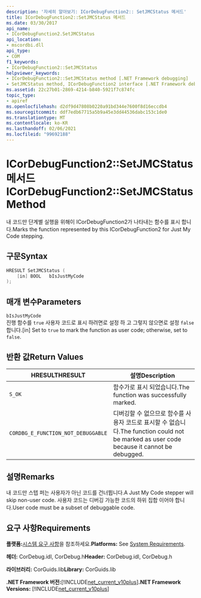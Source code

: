 ```yaml
---
description: '자세히 알아보기: ICorDebugFunction2:: SetJMCStatus 메서드'
title: ICorDebugFunction2::SetJMCStatus 메서드
ms.date: 03/30/2017
api_name:
- ICorDebugFunction2.SetJMCStatus
api_location:
- mscordbi.dll
api_type:
- COM
f1_keywords:
- ICorDebugFunction2::SetJMCStatus
helpviewer_keywords:
- ICorDebugFunction2::SetJMCStatus method [.NET Framework debugging]
- SetJMCStatus method, ICorDebugFunction2 interface [.NET Framework debugging]
ms.assetid: 22c27b01-2869-4214-b840-5921f7c874fc
topic_type:
- apiref
ms.openlocfilehash: d2df9d47808b0220a91bd344e7600f8d16eccdb4
ms.sourcegitcommit: ddf7edb67715a5b9a45e3dd44536dabc153c1de0
ms.translationtype: MT
ms.contentlocale: ko-KR
ms.lasthandoff: 02/06/2021
ms.locfileid: "99692188"
---
```

# <a name="icordebugfunction2setjmcstatus-method"></a><span data-ttu-id="a3ad6-103">ICorDebugFunction2::SetJMCStatus 메서드</span><span class="sxs-lookup"><span data-stu-id="a3ad6-103">ICorDebugFunction2::SetJMCStatus Method</span></span>

<span data-ttu-id="a3ad6-104">내 코드만 단계별 실행을 위해이 ICorDebugFunction2가 나타내는 함수를 표시 합니다.</span><span class="sxs-lookup"><span data-stu-id="a3ad6-104">Marks the function represented by this ICorDebugFunction2 for Just My Code stepping.</span></span>  
  
## <a name="syntax"></a><span data-ttu-id="a3ad6-105">구문</span><span class="sxs-lookup"><span data-stu-id="a3ad6-105">Syntax</span></span>  
  
```cpp  
HRESULT SetJMCStatus (  
    [in] BOOL   bIsJustMyCode  
);  
```  
  
## <a name="parameters"></a><span data-ttu-id="a3ad6-106">매개 변수</span><span class="sxs-lookup"><span data-stu-id="a3ad6-106">Parameters</span></span>  

 `bIsJustMyCode`  
 <span data-ttu-id="a3ad6-107">진행 함수를 `true` 사용자 코드로 표시 하려면로 설정 하 고 그렇지 않으면로 설정 `false` 합니다.</span><span class="sxs-lookup"><span data-stu-id="a3ad6-107">[in] Set to `true` to mark the function as user code; otherwise, set to `false`.</span></span>  
  
## <a name="return-values"></a><span data-ttu-id="a3ad6-108">반환 값</span><span class="sxs-lookup"><span data-stu-id="a3ad6-108">Return Values</span></span>  
  
|<span data-ttu-id="a3ad6-109">HRESULT</span><span class="sxs-lookup"><span data-stu-id="a3ad6-109">HRESULT</span></span>|<span data-ttu-id="a3ad6-110">설명</span><span class="sxs-lookup"><span data-stu-id="a3ad6-110">Description</span></span>|  
|-------------|-----------------|  
|`S_OK`|<span data-ttu-id="a3ad6-111">함수가로 표시 되었습니다.</span><span class="sxs-lookup"><span data-stu-id="a3ad6-111">The function was successfully marked.</span></span>|  
|`CORDBG_E_FUNCTION_NOT_DEBUGGABLE`|<span data-ttu-id="a3ad6-112">디버깅할 수 없으므로 함수를 사용자 코드로 표시할 수 없습니다.</span><span class="sxs-lookup"><span data-stu-id="a3ad6-112">The function could not be marked as user code because it cannot be debugged.</span></span>|  
  
## <a name="remarks"></a><span data-ttu-id="a3ad6-113">설명</span><span class="sxs-lookup"><span data-stu-id="a3ad6-113">Remarks</span></span>  

 <span data-ttu-id="a3ad6-114">내 코드만 스텝 퍼는 사용자가 아닌 코드를 건너뜁니다.</span><span class="sxs-lookup"><span data-stu-id="a3ad6-114">A Just My Code stepper will skip non-user code.</span></span> <span data-ttu-id="a3ad6-115">사용자 코드는 디버깅 가능한 코드의 하위 집합 이어야 합니다.</span><span class="sxs-lookup"><span data-stu-id="a3ad6-115">User code must be a subset of debuggable code.</span></span>  
  
## <a name="requirements"></a><span data-ttu-id="a3ad6-116">요구 사항</span><span class="sxs-lookup"><span data-stu-id="a3ad6-116">Requirements</span></span>  

 <span data-ttu-id="a3ad6-117">**플랫폼:**[시스템 요구 사항](../../get-started/system-requirements.md)을 참조하세요.</span><span class="sxs-lookup"><span data-stu-id="a3ad6-117">**Platforms:** See [System Requirements](../../get-started/system-requirements.md).</span></span>  
  
 <span data-ttu-id="a3ad6-118">**헤더:** CorDebug.idl, CorDebug.h</span><span class="sxs-lookup"><span data-stu-id="a3ad6-118">**Header:** CorDebug.idl, CorDebug.h</span></span>  
  
 <span data-ttu-id="a3ad6-119">**라이브러리:** CorGuids.lib</span><span class="sxs-lookup"><span data-stu-id="a3ad6-119">**Library:** CorGuids.lib</span></span>  
  
 <span data-ttu-id="a3ad6-120">**.NET Framework 버전:**[!INCLUDE[net_current_v10plus](../../../../includes/net-current-v10plus-md.md)]</span><span class="sxs-lookup"><span data-stu-id="a3ad6-120">**.NET Framework Versions:** [!INCLUDE[net_current_v10plus](../../../../includes/net-current-v10plus-md.md)]</span></span>
